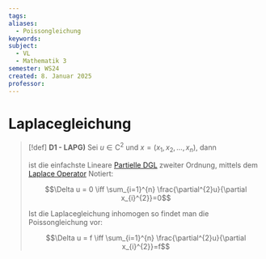 ```yaml
---
tags: 
aliases:
  - Poissongleichung
keywords: 
subject:
  - VL
  - Mathematik 3
semester: WS24
created: 8. Januar 2025
professor:
---
```

 

# Laplacegleichung

> [!def] **D1 - LAPG)** Sei $u \in \mathrm{C}^{2}$ und $x = (x_{1},x_{2},\dots,x_{n})$, dann
> 
> ist die einfachste Lineare [Partielle DGL](Partielle%20Differenzialgleichung.md) zweiter Ordnung, mittels dem [Laplace Operator](Vektoranalysis/Laplace%20Operator.md) Notiert:
> 
> $$\Delta u = 0 \iff  \sum_{i=1}^{n}  \frac{\partial^{2}u}{\partial x_{i}^{2}}=0$$
> 
> Ist die Laplacegleichung inhomogen so findet man die Poissongleichung vor:
> 
> $$\Delta u = f \iff \sum_{i=1}^{n}  \frac{\partial^{2}u}{\partial x_{i}^{2}}=f$$